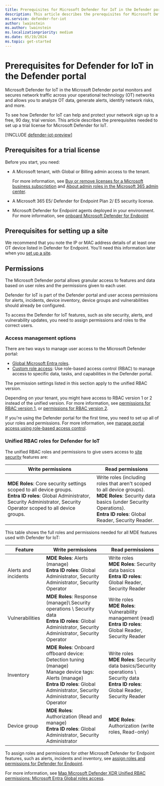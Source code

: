 ```yaml
---
title: Prerequisites for Microsoft Defender for IoT in the Defender portal
description: This article describes the prerequisites for Microsoft Defender for IoT in the Microsoft Defender portal.
ms.service: defender-for-iot
author: lwainstein
ms.author: lwainstein
ms.localizationpriority: medium
ms.date: 05/19/2024
ms.topic: get-started
---
```


# Prerequisites for Defender for IoT in the Defender portal

Microsoft Defender for IoT in the Microsoft Defender portal monitors and secures network traffic across your operational technology (OT) networks and allows you to analyze OT data, generate alerts, identify network risks, and more.

To see how Defender for IoT can help and protect your network sign up to a free, 90 day, trial version. This article describes the prerequisites needed to set up a trial license for Microsoft Defender for IoT.

[!INCLUDE [defender-iot-preview](../includes//defender-for-iot-defender-public-preview.md)]

## Prerequisites for a trial license

Before you start, you need:

- A Microsoft tenant, with Global or Billing admin access to the tenant.

    For more information, see [Buy or remove licenses for a Microsoft business subscription](/microsoft-365/commerce/licenses/buy-licenses) and [About admin roles in the Microsoft 365 admin center](/microsoft-365/admin/add-users/about-admin-roles).

- A Microsoft 365 E5/ Defender for Endpoint Plan 2/ E5 security license.

- Microsoft Defender for Endpoint agents deployed in your environment. For more information, see [onboard Microsoft Defender for Endpoint](/defender-endpoint/onboarding)

## Prerequisites for setting up a site

We recommend that you note the IP or MAC address details of at least one OT device listed in Defender for Endpoint. You'll need this information later when you [set up a site](set-up-sites.md).

## Permissions

The Microsoft Defender portal allows granular access to features and data based on user roles and the permissions given to each user.

Defender for IoT is part of the Defender portal and user access permissions for alerts, incidents, device inventory, device groups and vulnerabilities should already be configured.

To access the Defender for IoT features, such as site security, alerts, and vulnerability updates, you need to assign permissions and roles to the correct users.

### Access management options

There are two ways to manage user access to the Microsoft Defender portal:

- [Global Microsoft Entra roles](/entra/identity/role-based-access-control/permissions-reference).
- [Custom role access](/defender-xdr/custom-roles): Use role-based access control (RBAC) to manage access to specific data, tasks, and capabilities in the Defender portal.

The permission settings listed in this section apply to the unified RBAC version.

Depending on your tenant, you might have access to RBAC version 1 or 2 instead of the unified version. For more information, see [permissions for RBAC version 1](/defender-endpoint/prepare-deployment), or [permissions for RBAC version 2](/defender-endpoint/user-roles#permission-options).

If you're using the Defender portal for the first time, you need to set up all of your roles and permissions. For more information, see [manage portal access using role-based access control](/defender-xdr/manage-rbac).

### Unified RBAC roles for Defender for IoT

The unified RBAC roles and permissions to give users access to [site security](site-security-overview.md) features are:

|Write permissions|Read permissions|
|----|----|
|**MDE Roles**: Core security settings scoped to all device groups. <br>**Entra ID roles**: Global Administrator, Security Administrator, Security Operator scoped to all device groups.|Write roles (including roles that aren't scoped to all device groups). <br> **MDE Roles**: Security data basics (under Security Operations).<br>**Entra ID roles**: Global Reader, Security Reader.|

This table shows the full roles and permissions needed for all MDE features used with Defender for IoT:

|Feature|Write permissions|Read permissions|
|---|----|---|
|Alerts and incidents| **MDE Roles**: Alerts (manage) <br> **Entra ID roles**: Global Administrator, Security Administrator, Security Operator| Write roles<br> **MDE Roles**: Security data basics<br>**Entra ID roles**: Global Reader, Security Reader |
|Vulnerabilities | **MDE Roles**: Response (manage)\ Security operations \ Security data <br>**Entra ID roles**: Global Administrator, Security Administrator, Security Operator | Write roles<br> **MDE Roles**: Vulnerability management (read) <br> **Entra ID roles**: Global Reader, Security Reader |
|Inventory| **MDE Roles**: Onboard offboard device: Detection tuning (manage) <br> Manage device tags: Alerts (manage) <br>**Entra ID roles**: Global Administrator, Security Administrator, Security Operator | Write roles <br>**MDE Roles**: Security data basics/Security operations \ Security data <br> **Entra ID roles**: Global Reader, Security Reader |
|Device group| **MDE Roles**: Authorization (Read and manage) <br>**Entra ID roles**: Global Administrator, Security Administrator |**MDE Roles**: Authorization (write roles, Read-only) |

To assign roles and permissions for other Microsoft Defender for Endpoint features, such as alerts, incidents and inventory, see [assign roles and permissions for Defender for Endpoint](/defender-endpoint/prepare-deployment).

For more information, see [Map Microsoft Defender XDR Unified RBAC permissions: Microsoft Entra Global roles access](/defender-xdr/compare-rbac-roles#microsoft-entra-global-roles-access).
